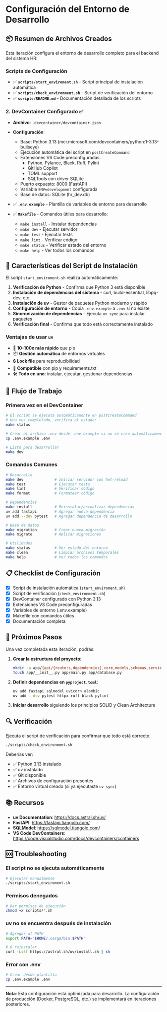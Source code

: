 # Configuración del Entorno de Desarrollo

## 📦 Resumen de Archivos Creados

Esta iteración configura el entorno de desarrollo completo para el backend del sistema HR:

### Scripts de Configuración
- ✅ **`scripts/start_enviroment.sh`** - Script principal de instalación automática
- ✅ **`scripts/check_environment.sh`** - Script de verificación del entorno
- ✅ **`scripts/README.md`** - Documentación detallada de los scripts

### 2. DevContainer Configurado ✅
- **Archivo**: `.devcontainer/devcontainer.json`
- **Configuración**:
  - Base: Python 3.13 (mcr.microsoft.com/devcontainers/python:1-3.13-bullseye)
  - Ejecución automática del script en `postCreateCommand`
  - Extensiones VS Code preconfiguradas:
    - Python, Pylance, Black, Ruff, Pylint
    - GitHub Copilot
    - TOML support
    - SQLTools con driver SQLite
  - Puerto expuesto: 8000 (FastAPI)
  - Variable `ENV=development` configurada
  - Base de datos: SQLite (hr_dev.db)
  
- ✅ **`.env.example`** - Plantilla de variables de entorno para desarrollo

- ✅ **`Makefile`** - Comandos útiles para desarrollo:
  - `make install` - Instalar dependencias
  - `make dev` - Ejecutar servidor
  - `make test` - Ejecutar tests
  - `make lint` - Verificar código
  - `make status` - Verificar estado del entorno
  - `make help` - Ver todos los comandos

## 🚀 Características del Script de Instalación

El script `start_enviroment.sh` realiza automáticamente:

1. **Verificación de Python** - Confirma que Python 3 está disponible
2. **Instalación de dependencias del sistema** - curl, build-essential, libpq-dev, etc.
3. **Instalación de uv** - Gestor de paquetes Python moderno y rápido
4. **Configuración de entorno** - Copia `.env.example` a `.env` si no existe
5. **Sincronización de dependencias** - Ejecuta `uv sync` para instalar paquetes
6. **Verificación final** - Confirma que todo está correctamente instalado

### Ventajas de usar `uv`
- 🚀 **10-100x más rápido** que pip
- 📦 **Gestión automática** de entornos virtuales
- 🔒 **Lock file** para reproducibilidad
- 🎯 **Compatible** con pip y requirements.txt
- 🛠️ **Todo en uno**: instalar, ejecutar, gestionar dependencias

## 🔄 Flujo de Trabajo

### Primera vez en el DevContainer

```bash
# El script se ejecuta automáticamente en postCreateCommand
# Una vez completado, verifica el estado:
make status

# Crear el archivo .env desde .env.example si no se creó automáticamente
cp .env.example .env

# Listo para desarrollar
make dev
```

### Comandos Comunes

```bash
# Desarrollo
make dev              # Iniciar servidor con hot-reload
make test             # Ejecutar tests
make lint             # Verificar código
make format           # Formatear código

# Dependencias
make install          # Reinstalar/actualizar dependencias
uv add fastapi        # Agregar nueva dependencia
uv add --dev pytest   # Agregar dependencia de desarrollo

# Base de datos
make migration        # Crear nueva migración
make migrate          # Aplicar migraciones

# Utilidades
make status           # Ver estado del entorno
make clean            # Limpiar archivos temporales
make help             # Ver todos los comandos
```

## 📋 Checklist de Configuración

- [x] Script de instalación automática (`start_enviroment.sh`)
- [x] Script de verificación (`check_environment.sh`)
- [x] DevContainer configurado con Python 3.13
- [x] Extensiones VS Code preconfiguradas
- [x] Variables de entorno (.env.example)
- [x] Makefile con comandos útiles
- [x] Documentación completa

## 🎯 Próximos Pasos

Una vez completada esta iteración, podrás:

1. **Crear la estructura del proyecto**:
   ```bash
   mkdir -p app/{api/{routers,dependencies},core,models,schemas,services,repositories,scripts}
   touch app/__init__.py app/main.py app/database.py
   ```

2. **Definir dependencias en `pyproject.toml`**:
   ```bash
   uv add fastapi sqlmodel uvicorn alembic
   uv add --dev pytest httpx ruff black pylint
   ```

3. **Iniciar desarrollo** siguiendo los principios SOLID y Clean Architecture

## 🔍 Verificación

Ejecuta el script de verificación para confirmar que todo está correcto:

```bash
./scripts/check_environment.sh
```

Deberías ver:
- ✅ Python 3.13 instalado
- ✅ uv instalado
- ✅ Git disponible
- ✅ Archivos de configuración presentes
- ✅ Entorno virtual creado (si ya ejecutaste `uv sync`)

## 📚 Recursos

- **uv Documentation**: https://docs.astral.sh/uv/
- **FastAPI**: https://fastapi.tiangolo.com/
- **SQLModel**: https://sqlmodel.tiangolo.com/
- **VS Code DevContainers**: https://code.visualstudio.com/docs/devcontainers/containers

## 🆘 Troubleshooting

### El script no se ejecuta automáticamente
```bash
# Ejecutar manualmente
./scripts/start_enviroment.sh
```

### Permisos denegados
```bash
# Dar permisos de ejecución
chmod +x scripts/*.sh
```

### uv no se encuentra después de instalación
```bash
# Agregar al PATH
export PATH="$HOME/.cargo/bin:$PATH"

# O reinstalar
curl -LsSf https://astral.sh/uv/install.sh | sh
```

### Error con .env
```bash
# Crear desde plantilla
cp .env.example .env
```

---

**Nota**: Esta configuración está optimizada para desarrollo. La configuración de producción (Docker, PostgreSQL, etc.) se implementará en iteraciones posteriores.
